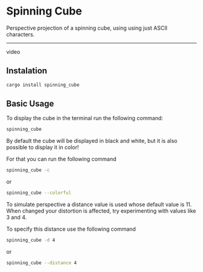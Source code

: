 # Spinning Cube

Perspective projection of a spinning cube, using using just ASCII characters.

---

video

## Instalation

```bash
cargo install spinning_cube
```

## Basic Usage

To display the cube in the terminal run the following command:

```bash
spinning_cube
```

By default the cube will be displayed in black and white, but it is also possible to display it in color! 

For that you can run the following command

```bash
spinning_cube -c
```

or

```bash
spinning_cube --colorful
```

To simulate perspective a distance value is used whose default value is 11. When changed your distortion is affected, try experimenting with values ​​like 3 and 4. 

To specify this distance use the following command

```bash
spinning_cube -d 4
```

or

```bash
spinning_cube --distance 4
```


